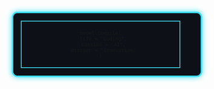 <div align="center">
  <table style="
    border: 4px solid #3CE0F7; 
    border-radius: 15px; 
    padding: 20px; 
    background-color: #0d1117;
    box-shadow: 0px 0px 15px #3CE0F7;
  ">
    <tr>
      <td width="50%" style="border: 2px solid #3CE0F7; padding: 10px;">
        <div align="center">
          <pre>
model.compile(
  life = "Coding",
  passion = "AI",
  mission = "Innovation"
)</pre>
          <img src="
